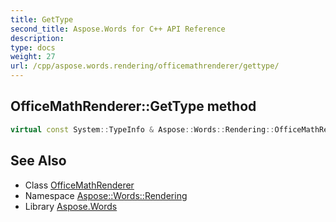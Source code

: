 ```yaml
---
title: GetType
second_title: Aspose.Words for C++ API Reference
description: 
type: docs
weight: 27
url: /cpp/aspose.words.rendering/officemathrenderer/gettype/
---
```

## OfficeMathRenderer::GetType method




```cpp
virtual const System::TypeInfo & Aspose::Words::Rendering::OfficeMathRenderer::GetType() const override
```

## See Also

* Class [OfficeMathRenderer](../)
* Namespace [Aspose::Words::Rendering](../../)
* Library [Aspose.Words](../../../)
